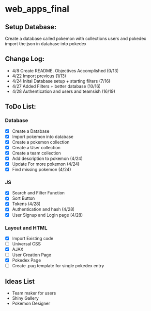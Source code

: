 # web_apps_final  

## Setup Database:  
Create a database called pokemon with collections users and pokedex  
import the json in database into pokedex

## Change Log:
- 4/8 Create README. Objectives Accomplished (0/13)
- 4/22 Import previous (1/13)
- 4/24 Inital Database setup + starting filters (7/16)
- 4/27 Added Filters + better database (10/16)
- 4/28 Authentication and users and teamsish (16/19)

## ToDo List:
### Database
- [x] Create a Database
- [x] Import pokemon into database
- [x] Create a pokemon collection
- [x] Create a User collection
- [x] Create a team collection
- [x] Add description to pokemon (4/24)
- [x] Update For more pokemon (4/24)
- [x] Find missing pokemon (4/24)

### JS
- [x] Search and Filter Function
- [x] Sort Button
- [x] Tokens (4/28)
- [x] Authentication and hash (4/28)
- [x] User Signup and Login page (4/28)
      
### Layout and HTML
- [x] Import Existing code
- [ ] Universal CSS
- [x] AJAX
- [ ] User Creation Page
- [x] Pokedex Page
- [ ] Create .pug template for single pokedex entry

## Ideas List
 - Team maker for users
 - Shiny Gallery
 - Pokemon Designer
